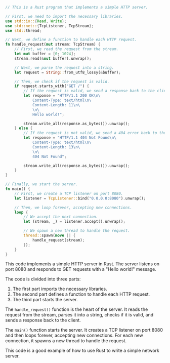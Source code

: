 ```rust
// This is a Rust program that implements a simple HTTP server.

// First, we need to import the necessary libraries.
use std::io::{Read, Write};
use std::net::{TcpListener, TcpStream};
use std::thread;

// Next, we define a function to handle each HTTP request.
fn handle_request(mut stream: TcpStream) {
    // First, we read the request from the stream.
    let mut buffer = [0; 1024];
    stream.read(&mut buffer).unwrap();

    // Next, we parse the request into a string.
    let request = String::from_utf8_lossy(&buffer);

    // Then, we check if the request is valid.
    if request.starts_with("GET /") {
        // If the request is valid, we send a response back to the client.
        let response = "HTTP/1.1 200 OK\n\
            Content-Type: text/html\n\
            Content-Length: 11\n\
            \n\
            Hello world!";

        stream.write_all(response.as_bytes()).unwrap();
    } else {
        // If the request is not valid, we send a 404 error back to the client.
        let response = "HTTP/1.1 404 Not Found\n\
            Content-Type: text/html\n\
            Content-Length: 13\n\
            \n\
            404 Not Found";

        stream.write_all(response.as_bytes()).unwrap();
    }
}

// Finally, we start the server.
fn main() {
    // First, we create a TCP listener on port 8080.
    let listener = TcpListener::bind("0.0.0.0:8080").unwrap();

    // Then, we loop forever, accepting new connections.
    loop {
        // We accept the next connection.
        let (stream, _) = listener.accept().unwrap();

        // We spawn a new thread to handle the request.
        thread::spawn(move || {
            handle_request(stream);
        });
    }
}
```

This code implements a simple HTTP server in Rust. The server listens on port 8080 and responds to GET requests with a "Hello world!" message.

The code is divided into three parts:

1. The first part imports the necessary libraries.
2. The second part defines a function to handle each HTTP request.
3. The third part starts the server.

The `handle_request()` function is the heart of the server. It reads the request from the stream, parses it into a string, checks if it is valid, and sends a response back to the client.

The `main()` function starts the server. It creates a TCP listener on port 8080 and then loops forever, accepting new connections. For each new connection, it spawns a new thread to handle the request.

This code is a good example of how to use Rust to write a simple network server.